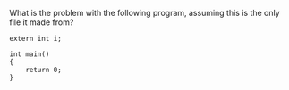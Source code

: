 What is the problem with the following program, assuming this is the only file it made from?

```
extern int i;

int main()
{
    return 0;
}
```
